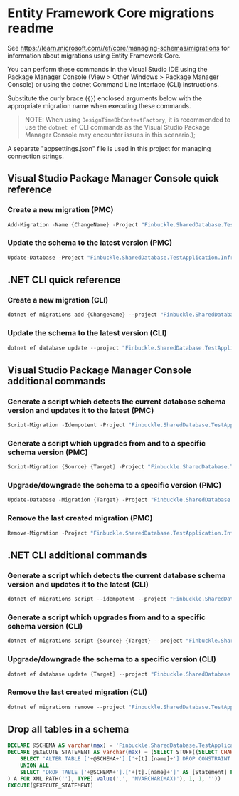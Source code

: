 # Entity Framework Core migrations readme

See <https://learn.microsoft.com//ef/core/managing-schemas/migrations> for information about migrations using Entity Framework Core.

You can perform these commands in the Visual Studio IDE using the Package Manager Console (View > Other Windows > Package Manager Console) or using the dotnet Command Line Interface (CLI) instructions.

Substitute the curly brace (`{}`) enclosed arguments below with the appropriate migration name when executing these commands.

> NOTE: When using `DesignTimeDbContextFactory`, it is recommended to use the `dotnet ef` CLI
> commands as the Visual Studio Package Manager Console may encounter issues in this scenario.);

A separate "appsettings.json" file is used in this project for managing connection strings.

## Visual Studio Package Manager Console quick reference

### Create a new migration (PMC)

```powershell
Add-Migration -Name {ChangeName} -Project "Finbuckle.SharedDatabase.TestApplication.Infrastructure" -Context "ApplicationDbContext"  -- {ConnectionStringName}
```

### Update the schema to the latest version (PMC)

```powershell
Update-Database -Project "Finbuckle.SharedDatabase.TestApplication.Infrastructure" -Context "ApplicationDbContext"  -- {ConnectionStringName}
```

## .NET CLI quick reference

### Create a new migration (CLI)

```powershell
dotnet ef migrations add {ChangeName} --project "Finbuckle.SharedDatabase.TestApplication.Infrastructure" --context "ApplicationDbContext" -- {ConnectionStringName}
```

### Update the schema to the latest version (CLI)

```powershell
dotnet ef database update --project "Finbuckle.SharedDatabase.TestApplication.Infrastructure" --context "ApplicationDbContext" -- {ConnectionStringName}
```

## Visual Studio Package Manager Console additional commands

### Generate a script which detects the current database schema version and updates it to the latest (PMC)

```powershell
Script-Migration -Idempotent -Project "Finbuckle.SharedDatabase.TestApplication.Infrastructure" -Context "ApplicationDbContext"  -- {ConnectionStringName}
```

### Generate a script which upgrades from and to a specific schema version (PMC)

```powershell
Script-Migration {Source} {Target} -Project "Finbuckle.SharedDatabase.TestApplication.Infrastructure" -Context "ApplicationDbContext"  -- {ConnectionStringName}
```

### Upgrade/downgrade the schema to a specific version (PMC)

```powershell
Update-Database -Migration {Target} -Project "Finbuckle.SharedDatabase.TestApplication.Infrastructure" -Context "ApplicationDbContext"  -- {ConnectionStringName}
```

### Remove the last created migration (PMC)

```powershell
Remove-Migration -Project "Finbuckle.SharedDatabase.TestApplication.Infrastructure" -Context "ApplicationDbContext"  -- {ConnectionStringName}
```

## .NET CLI additional commands

### Generate a script which detects the current database schema version and updates it to the latest (CLI)

```powershell
dotnet ef migrations script --idempotent --project "Finbuckle.SharedDatabase.TestApplication.Infrastructure" --context "ApplicationDbContext" -- {ConnectionStringName}
```

### Generate a script which upgrades from and to a specific schema version (CLI)

```powershell
dotnet ef migrations script {Source} {Target} --project "Finbuckle.SharedDatabase.TestApplication.Infrastructure" --context "ApplicationDbContext" -- {ConnectionStringName}
```

### Upgrade/downgrade the schema to a specific version (CLI)

```powershell
dotnet ef database update {Target} --project "Finbuckle.SharedDatabase.TestApplication.Infrastructure" --context "ApplicationDbContext" -- {ConnectionStringName}
```

### Remove the last created migration (CLI)

```powershell
dotnet ef migrations remove --project "Finbuckle.SharedDatabase.TestApplication.Infrastructure" --context "ApplicationDbContext" -- {ConnectionStringName}
```

## Drop all tables in a schema

```sql
DECLARE @SCHEMA AS varchar(max) = 'Finbuckle.SharedDatabase.TestApplication'
DECLARE @EXECUTE_STATEMENT AS varchar(max) = (SELECT STUFF((SELECT CHAR(13) + CHAR(10) + [Statement] FROM (
    SELECT 'ALTER TABLE ['+@SCHEMA+'].['+[t].[name]+'] DROP CONSTRAINT ['+[fk].[name]+']' AS [Statement] FROM [sys].[foreign_keys] AS [fk] INNER JOIN [sys].[tables] AS [t] ON [t].[object_id] = [fk].[parent_object_id] INNER JOIN [sys].[schemas] AS [s] ON [s].[schema_id] = [t].[schema_id] WHERE [s].[name] = @SCHEMA
    UNION ALL
    SELECT 'DROP TABLE ['+@SCHEMA+'].['+[t].[name]+']' AS [Statement] FROM [sys].[tables] AS [t] INNER JOIN [sys].[schemas] AS [s] ON [s].[schema_id] = [t].[schema_id] WHERE [s].[name] = @SCHEMA
) A FOR XML PATH(''), TYPE).value('.', 'NVARCHAR(MAX)'), 1, 1, ''))
EXECUTE(@EXECUTE_STATEMENT)
```

